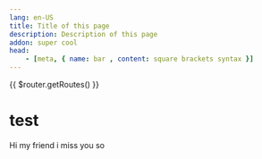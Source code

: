 ```yaml
---
lang: en-US
title: Title of this page
description: Description of this page
addon: super cool
head:
    - [meta, { name: bar , content: square brackets syntax }]
---
```

{{ $router.getRoutes() }}

# test
Hi my friend
i miss you so
